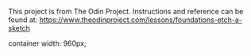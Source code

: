 This project is from The Odin Project.
Instructions and reference can be found at:
https://www.theodinproject.com/lessons/foundations-etch-a-sketch


container width: 960px;
